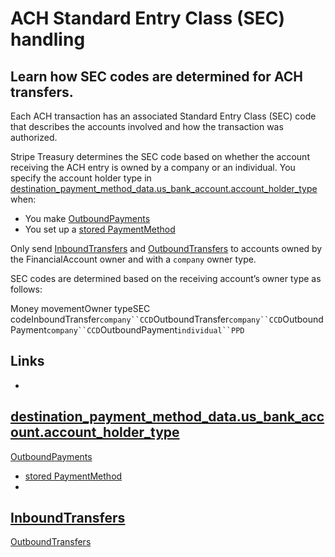 # ACH Standard Entry Class (SEC) handling

## Learn how SEC codes are determined for ACH transfers.

Each ACH transaction has an associated Standard Entry Class (SEC) code that
describes the accounts involved and how the transaction was authorized.

Stripe Treasury determines the SEC code based on whether the account receiving
the ACH entry is owned by a company or an individual. You specify the account
holder type in
[destination_payment_method_data.us_bank_account.account_holder_type](https://docs.stripe.com/api/treasury/outbound_payments/create#create_outbound_payment-destination_payment_method_data-us_bank_account-account_holder_type)
when:

- You make
[OutboundPayments](https://docs.stripe.com/treasury/moving-money/financial-accounts/out-of/outbound-payments)
- You set up a [stored
PaymentMethod](https://docs.stripe.com/treasury/moving-money/working-with-bankaccount-objects#setupintents)

Only send
[InboundTransfers](https://docs.stripe.com/treasury/moving-money/financial-accounts/into/inbound-transfers)
and
[OutboundTransfers](https://docs.stripe.com/treasury/moving-money/financial-accounts/out-of/outbound-transfers)
to accounts owned by the FinancialAccount owner and with a `company` owner type.

SEC codes are determined based on the receiving account’s owner type as follows:

Money movementOwner typeSEC
codeInboundTransfer`company``CCD`OutboundTransfer`company``CCD`OutboundPayment`company``CCD`OutboundPayment`individual``PPD`

## Links

-
[destination_payment_method_data.us_bank_account.account_holder_type](https://docs.stripe.com/api/treasury/outbound_payments/create#create_outbound_payment-destination_payment_method_data-us_bank_account-account_holder_type)
-
[OutboundPayments](https://docs.stripe.com/treasury/moving-money/financial-accounts/out-of/outbound-payments)
- [stored
PaymentMethod](https://docs.stripe.com/treasury/moving-money/working-with-bankaccount-objects#setupintents)
-
[InboundTransfers](https://docs.stripe.com/treasury/moving-money/financial-accounts/into/inbound-transfers)
-
[OutboundTransfers](https://docs.stripe.com/treasury/moving-money/financial-accounts/out-of/outbound-transfers)